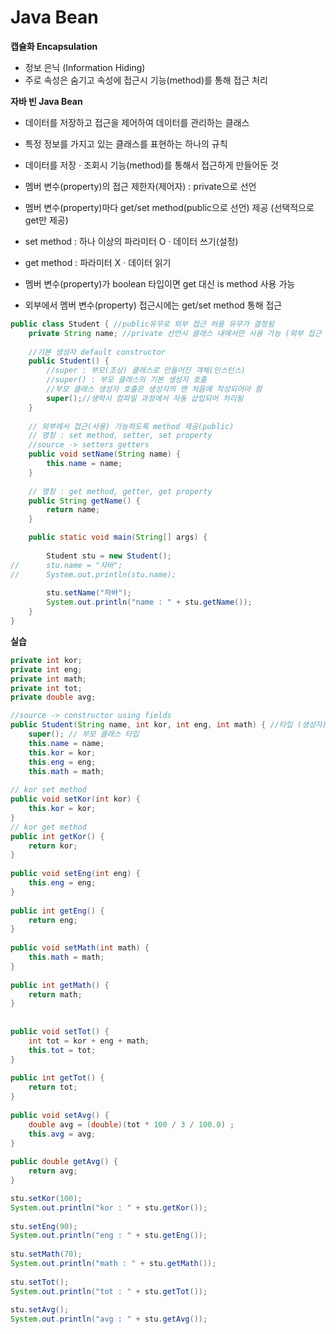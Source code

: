 # Java Bean

**캡슐화 Encapsulation**
- 정보 은닉 (Information Hiding)
- 주로 속성은 숨기고 속성에 접근시 기능(method)를 통해 접근 처리

**자바 빈 Java Bean**
- 데이터를 저장하고 접근을 제어하여 데이터를 관리하는 클래스
- 특정 정보를 가지고 있는 클래스를 표현하는 하나의 규칙
- 데이터를 저장 · 조회시 기능(method)를 통해서 접근하게 만들어둔 것

- 멤버 변수(property)의 접근 제한자(제어자) : private으로 선언
- 멤버 변수(property)마다 get/set method(public으로 선언) 제공 (선택적으로 get만 제공) 
- set method : 하나 이상의 파라미터 O · 데이터 쓰기(설정)
- get method : 파라미터 X · 데이터 읽기
- 멤버 변수(property)가 boolean 타입이면 get 대신 is method 사용 가능

- 외부에서 멤버 변수(property) 접근시에는 get/set method 통해 접근

```java
public class Student { //public유무로 외부 접근 허용 유무가 결정됨
	private String name; //private 선언시 클래스 내에서만 사용 가능 (외부 접근 불가)
	
	//기본 생성자 default constructor
	public Student() {
		//super : 부모(조상) 클래스로 만들어진 객체(인스턴스)
		//super() : 부모 클래스의 기본 생성자 호출
		//부모 클래스 생성자 호출은 생성자의 맨 처음에 작성되어야 함
		super();//생략시 컴파일 과정에서 자동 삽입되어 처리됨
	}
	
	// 외부에서 접근(사용) 가능하도록 method 제공(public)
	// 명칭 : set method, setter, set property
	//source -> setters getters
	public void setName(String name) {
		this.name = name;
	}
	
	// 명칭 : get method, getter, get property
	public String getName() {
		return name;
	}
```

```java
  	public static void main(String[] args) {
		
		Student stu = new Student();
//		stu.name = "자바";
//		System.out.println(stu.name);
			
		stu.setName("자바");
		System.out.println("name : " + stu.getName());
	}
}
```
**실습**
```java
private int kor;
private int eng;
private int math;
private int tot;
private double avg;

//source -> constructor using fields
public Student(String name, int kor, int eng, int math) { //타입 (생성자)
	super(); // 부모 클래스 타입
	this.name = name;
	this.kor = kor;
	this.eng = eng;
	this.math = math;
	
// kor set method
public void setKor(int kor) {
	this.kor = kor;
}
// kor get method
public int getKor() {
	return kor;
}
	
public void setEng(int eng) {
	this.eng = eng;
}
	
public int getEng() {
	return eng;
}
	
public void setMath(int math) {
	this.math = math;
}
	
public int getMath() {
	return math;
}
	
	
public void setTot() {
	int tot = kor + eng + math;
	this.tot = tot;
}
	
public int getTot() {
	return tot;
}
	
public void setAvg() {
	double avg = (double)(tot * 100 / 3 / 100.0) ;
	this.avg = avg;
}
	
public double getAvg() {
	return avg;
}
```
```java
stu.setKor(100);
System.out.println("kor : " + stu.getKor());
		
stu.setEng(90);
System.out.println("eng : " + stu.getEng());
		
stu.setMath(70);
System.out.println("math : " + stu.getMath());
		
stu.setTot();
System.out.println("tot : " + stu.getTot());
		
stu.setAvg();
System.out.println("avg : " + stu.getAvg());
```	
		





